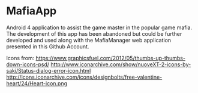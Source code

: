 # MafiaApp
Android 4 application to assist the game master in the popular game mafia.
The development of this app has been abandoned but could be further developed and used along with the MafiaManager web application presented in this Github Account.

Icons from: 
https://www.graphicsfuel.com/2012/05/thumbs-up-thumbs-down-icons-psd/
http://www.iconarchive.com/show/nuoveXT-2-icons-by-saki/Status-dialog-error-icon.html
http://icons.iconarchive.com/icons/designbolts/free-valentine-heart/24/Heart-icon.png
